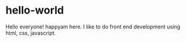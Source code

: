 # hello-world
Hello everyone! happyam here. I like to do front end development using html, css, javascript. 
